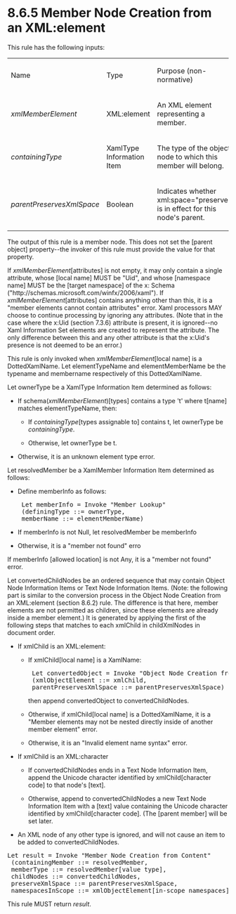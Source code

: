 <html dir="LTR" xmlns:mshelp="http://msdn.microsoft.com/mshelp" xmlns:ddue="http://ddue.schemas.microsoft.com/authoring/2003/5" xmlns:xlink="http://www.w3.org/1999/xlink" xmlns:tool="http://www.microsoft.com/tooltip"><body><input type="hidden" id="userDataCache" class="userDataStyle"><input type="hidden" id="hiddenScrollOffset"><img id="dropDownImage" style="display:none; height:0; width:0;" src="../local/drpdown.gif"><img id="dropDownHoverImage" style="display:none; height:0; width:0;" src="../local/drpdown_orange.gif"><img id="collapseImage" style="display:none; height:0; width:0;" src="../local/collapse.gif"><img id="expandImage" style="display:none; height:0; width:0;" src="../local/exp.gif"><img id="collapseAllImage" style="display:none; height:0; width:0;" src="../local/collall.gif"><img id="expandAllImage" style="display:none; height:0; width:0;" src="../local/expall.gif"><img id="copyImage" style="display:none; height:0; width:0;" src="../local/copycode.gif"><img id="copyHoverImage" style="display:none; height:0; width:0;" src="../local/copycodeHighlight.gif"><div id="header"><h1 class="heading">8.6.5 Member Node Creation from an XML:element</h1></div><div id="mainSection"><div id="mainBody"><div id="allHistory" class="saveHistory" onsave="saveAll()" onload="loadAll()"></div>




<p xmlns:wsd="http://wsdev.schemas.microsoft.com/authoring/2008/2" xmlns:msxsl="urn:schemas-microsoft-com:xslt" xmlns:script="urn:script" xmlns:build="urn:build">
<div id="sectionSection0" class="section" name="collapseableSection"><content xmlns="http://ddue.schemas.microsoft.com/authoring/2003/5" xmlns:wsd="http://wsdev.schemas.microsoft.com/authoring/2008/2" xmlns:msxsl="urn:schemas-microsoft-com:xslt" xmlns:script="urn:script" xmlns:build="urn:build">
				</content></div><div id="sectionSection1" class="section" name="collapseableSection"><content xmlns="http://ddue.schemas.microsoft.com/authoring/2003/5" xmlns:wsd="http://wsdev.schemas.microsoft.com/authoring/2008/2" xmlns:msxsl="urn:schemas-microsoft-com:xslt" xmlns:script="urn:script" xmlns:build="urn:build">
					<p xmlns="">This rule has the following inputs:</p>
					<p xmlns=""><b></b></p><table class="ProtocolAuthoredTable" xmlns=""><tr>
								<td id="ShadedCell">
									<p>Name</p>
								</td>
								<td id="ShadedCell">
									<p>Type</p>
								</td>
								<td id="ShadedCell">
									<p>Purpose (non-normative)</p>
								</td>
							</tr><tr>
							<td>
								<p>
									<i>xmlMemberElement</i>
								</p>
							</td>
							<td>
								<p>XML:element</p>
							</td>
							<td>
								<p>An XML element representing a member.</p>
							</td>
						</tr><tr>
							<td>
								<p>
									<i>containingType</i>
								</p>
							</td>
							<td>
								<p>
									<mshelp:link keywords="2c66ed32-eead-44a7-847d-baabda0d2856" tabindex="0">XamlType Information Item</mshelp:link>
								</p>
							</td>
							<td>
								<p>The type of the object node to which this member will belong.</p>
							</td>
						</tr><tr>
							<td>
								<p>
									<i>parentPreservesXmlSpace</i>
								</p>
							</td>
							<td>
								<p>
									<mshelp:link keywords="9c0b9147-9d57-4d34-a604-e2b46990f30c" tabindex="0">Boolean</mshelp:link>
								</p>
							</td>
							<td>
								<p>Indicates whether xml:space="preserve" is in effect for this node's parent.</p>
							</td>
						</tr></table>
					<p xmlns="">The output of this rule is a member node. This does not set the [parent object] property--the invoker of this rule must provide the value for that property.</p>
					<p xmlns="">If <i>xmlMemberElement</i>[attributes] is not empty, it may only contain a single attribute, whose [local name] MUST be "Uid", and whose [namespace name] MUST be the [target namespace] of the x: Schema ("http://schemas.microsoft.com/winfx/2006/xaml"). If <i>xmlMemberElement</i>[attributes] contains anything other than this, it is a "member elements cannot contain attributes" error. Xaml processors MAY choose to continue processing by ignoring any attributes. (Note that in the case where the <mshelp:link keywords="e717f3cc-3b16-4570-a16d-a5d08d3b9dbb" tabindex="0">x:Uid (section </mshelp:link><mshelp:link keywords="e717f3cc-3b16-4570-a16d-a5d08d3b9dbb" tabindex="0">7.3.6</mshelp:link><mshelp:link keywords="e717f3cc-3b16-4570-a16d-a5d08d3b9dbb" tabindex="0">)</mshelp:link> attribute is present, it is ignored--no <mshelp:link keywords="777958b9-a118-4747-94cf-6f138abc56ef" tabindex="0">Xaml Information Set</mshelp:link> elements are created to represent the attribute. The only difference between this and any other attribute is that the <mshelp:link keywords="e717f3cc-3b16-4570-a16d-a5d08d3b9dbb" tabindex="0">x:Uid's</mshelp:link> presence is not deemed to be an error.)</p>
					<p xmlns="">This rule is only invoked when <i>xmlMemberElement</i>[local name] is a <mshelp:link keywords="d620005d-da18-49af-af5c-dda7d4ac3669" tabindex="0">DottedXamlName</mshelp:link>. Let elementTypeName and elementMemberName be the typename and membername respectively of this <mshelp:link keywords="d620005d-da18-49af-af5c-dda7d4ac3669" tabindex="0">DottedXamlName</mshelp:link>.</p>
					<p xmlns="">Let ownerType be a <mshelp:link keywords="2c66ed32-eead-44a7-847d-baabda0d2856" tabindex="0">XamlType Information Item</mshelp:link> determined as follows:</p>
					<ul xmlns=""><li class="unordered">
							<p class="BulletedList">If schema(<i>xmlMemberElement</i>)[types] contains a type 't' where t[name] matches elementTypeName, then:</p>
							<ul><li class="unordered">
									<p class="BulletedList2">If <i>containingType</i>[types assignable to] contains t, let ownerType be <i>containingType</i>.</p>
								</li><li class="unordered">
									<p class="BulletedList2">Otherwise, let ownerType be t.</p>
								</li></ul>
						</li><li class="unordered">
							<p class="BulletedList">Otherwise, it is an unknown element type error.</p>
						</li></ul>
					<p xmlns="">Let resolvedMember be a <mshelp:link keywords="5fe76f94-9868-41b2-a117-c1a62071e64d" tabindex="0">XamlMember Information Item</mshelp:link> determined as follows:</p>
					<ul xmlns=""><li class="unordered">
							<p class="BulletedList">Define memberInfo as follows:</p>
							<div id="code"><pre> Let memberInfo = Invoke "Member Lookup"
 (definingType ::= ownerType,
 memberName ::= elementMemberName)</pre></div>
						</li><li class="unordered">
							<p class="BulletedList">If memberInfo is not Null, let resolvedMember be memberInfo</p>
						</li><li class="unordered">
							<p class="BulletedList">Otherwise, it is a "member not found" erro</p>
						</li></ul>
					<p xmlns="">If memberInfo [allowed location] is not Any, it is a "member not found" error.</p>
					<p xmlns="">Let convertedChildNodes be an ordered sequence that may contain <mshelp:link keywords="0952049a-55c8-4dc1-ab30-d5bdbd7e5b4c" tabindex="0">Object Node Information Items</mshelp:link> or <mshelp:link keywords="c3bb622a-cba4-4706-a858-23397f4d031f" tabindex="0">Text Node Information Items</mshelp:link>. (Note: the following part is similar to the conversion process in the <mshelp:link keywords="51e9aff6-46e4-44ff-b2b2-6cb9fe594222" tabindex="0">Object Node Creation from an XML:element (section </mshelp:link><mshelp:link keywords="51e9aff6-46e4-44ff-b2b2-6cb9fe594222" tabindex="0">8.6.2</mshelp:link><mshelp:link keywords="51e9aff6-46e4-44ff-b2b2-6cb9fe594222" tabindex="0">)</mshelp:link> rule. The difference is that here, member elements are not permitted as children, since these elements are already inside a member element.) It is generated by applying the first of the following steps that matches to each xmlChild in childXmlNodes in document order.</p>
					<ul xmlns=""><li class="unordered">
							<p class="BulletedList">If xmlChild is an XML:element:</p>
							<ul><li class="unordered">
									<p class="BulletedList2">If xmlChild[local name] is a XamlName:</p>
									<div id="code"><pre> Let convertedObject = Invoke "Object Node Creation from an XML:element"
 (xmlObjectElement ::= xmlChild,
 parentPreservesXmlSpace ::= parentPreservesXmlSpace)
</pre></div>
									<p class="Normal-List2">then append convertedObject to convertedChildNodes.</p>
								</li><li class="unordered">
									<p class="BulletedList2">Otherwise, if xmlChild[local name] is a DottedXamlName, it is a "Member elements may not be nested directly inside of another member element" error.</p>
								</li><li class="unordered">
									<p class="BulletedList2">Otherwise, it is an "Invalid element name syntax" error.</p>
								</li></ul>
						</li><li class="unordered">
							<p class="BulletedList">If xmlChild is an XML:character</p>
							<ul><li class="unordered">
									<p class="BulletedList2">If convertedChildNodes ends in a <mshelp:link keywords="c3bb622a-cba4-4706-a858-23397f4d031f" tabindex="0">Text Node Information Item</mshelp:link>, append the Unicode character identified by xmlChild[character code] to that node's [text].</p>
								</li><li class="unordered">
									<p class="BulletedList2">Otherwise, append to convertedChildNodes a new <mshelp:link keywords="c3bb622a-cba4-4706-a858-23397f4d031f" tabindex="0">Text Node Information Item</mshelp:link> with a [text] value containing the Unicode character identified by xmlChild[character code]. (The [parent member] will be set later.</p>
								</li></ul>
						</li><li class="unordered">
							<p class="BulletedList">An XML node of any other type is ignored, and will not cause an item to be added to convertedChildNodes.</p>
						</li></ul>
					<div id="code" xmlns=""><pre>Let result = Invoke "Member Node Creation from Content"
 (containingMember ::= resolvedMember,
 memberType ::= resolvedMember[value type],
 childNodes ::= convertedChildNodes,
 preserveXmlSpace ::= parentPreservesXmlSpace,
 namespacesInScope ::= xmlObjectElement[in-scope namespaces])</pre></div>
					<p xmlns="">This rule MUST return <i>result</i>.</p>
				</content></div><!--[if gte IE 5]>
			<tool:tip element="languageFilterToolTip" avoidmouse="false"/>
		<![endif]--></div><a name="feedback"></a><span></span></div></body></html>